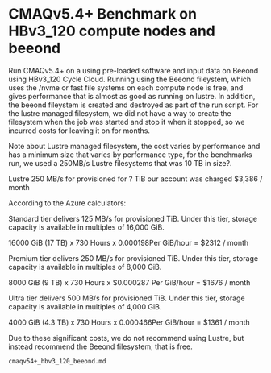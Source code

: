 # CMAQv5.4+ Benchmark on HBv3_120 compute nodes and beeond

Run CMAQv5.4+ on a using pre-loaded software and input data on Beeond using HBv3_120 Cycle Cloud.
Running using the Beeond fileystem, which uses the /nvme or fast file systems on each compute node is free, and gives performance that is almost as good as running on lustre.
In addition, the beeond fileystem is created and destroyed as part of the run script.
For the lustre managed filesystem, we did not have a way to create the filesystem when the job was started and stop it when it stopped, so we incurred costs for leaving it on for months.


Note about Lustre managed filesystem, the cost varies by performance and has a minimum size that varies by performance type, for the benchmarks run, we used a 250MB/s Lustre filesystems that was 10 TB in size?.

Lustre 250 MB/s for provisioned for ? TiB our account was charged $3,386 / month


According to the Azure calculators:

Standard tier delivers 125 MB/s for provisioned TiB. Under this tier, storage capacity is available in multiples of 16,000 GiB.

16000 GiB (17 TB) x 730 Hours x 0.000198Per GiB/hour = $2312 / month

Premium tier delivers 250 MB/s for provisioned TiB. Under this tier, storage capacity is available in multiples of 8,000 GiB.

8000 GiB (9 TB)  x 730 Hours x $0.000287 Per GiB/hour = $1676 / month

Ultra tier delivers 500 MB/s for provisioned TiB. Under this tier, storage capacity is available in multiples of 4,000 GiB.

4000 GiB (4.3 TB) x 730 Hours x 0.000466Per GiB/hour = $1361 / month 


Due to these significant costs, we do not recommend using Lustre, but instead recommend the Beeond filesystem, that is free.

```{toctree}
cmaqv54+_hbv3_120_beeond.md

